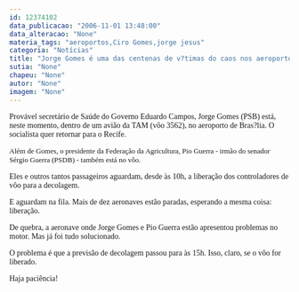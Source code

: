 ```yaml
---
id: 12374102
data_publicacao: "2006-11-01 13:48:00"
data_alteracao: "None"
materia_tags: "aeroportos,Ciro Gomes,jorge jesus"
categoria: "Notícias"
title: "Jorge Gomes é uma das centenas de v?timas do caos nos aeroportos"
sutia: "None"
chapeu: "None"
autor: "None"
imagem: "None"
---
```

<p><P><FONT face=Verdana>Provável secretário de Saúde do Governo Eduardo Campos, Jorge&nbsp;Gomes (PSB) está, neste momento, dentro de um avião da TAM (vôo 3562), no aeroporto de Bras?lia. O socialista quer retornar para o Recife.</FONT></P><FONT face=Verdana><FONT size=2></p>
<p><P>Além de Gomes,&nbsp;o presidente da Federação da Agricultura, Pio Guerra - irmão do senador Sérgio Guerra (PSDB) - também está no vôo. </P></p>
<p><P></FONT>Eles e outros tantos passageiros aguardam, desde às 10h,&nbsp;a liberação dos controladores de vôo para&nbsp;a decolagem.&nbsp;&nbsp;</FONT></P></p>
<p><P><FONT face=Verdana>E aguardam na fila. Mais de dez aeronaves estão paradas, esperando a mesma coisa: liberação. </FONT></P></p>
<p><P><FONT face=Verdana>De quebra, a aeronave onde Jorge Gomes e Pio Guerra estão apresentou problemas no motor. Mas já foi tudo solucionado.</FONT></P></p>
<p><P><FONT face=Verdana>O problema é que a previsão de decolagem&nbsp;passou para às 15h. Isso, claro, se o vôo for liberado.</FONT></P></p>
<p><P><FONT face=Verdana>Haja paciência!</FONT></P> </p>
